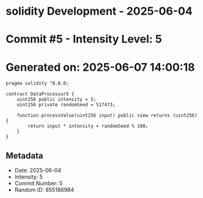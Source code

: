 ﻿# solidity Development - 2025-06-04
# Commit #5 - Intensity Level: 5
# Generated on: 2025-06-07 14:00:18
```solidity
pragma solidity ^0.8.0;

contract DataProcessor5 {
    uint256 public intensity = 5;
    uint256 private randomSeed = 517473;

    function processValue(uint256 input) public view returns (uint256) {
        return input * intensity + randomSeed % 100;
    }
}
```
## Metadata
- Date: 2025-06-04
- Intensity: 5
- Commit Number: 5
- Random ID: 855186984

